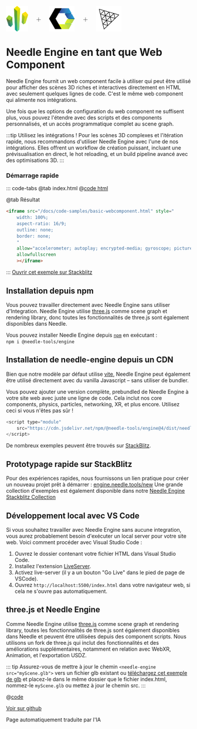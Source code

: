 <br/>

<div class="centered" style="display: flex;
    align-items: center;
    gap: 20px;
    font-size: 2em;
    font-weight: 100;">
    <img src="/logo.png" style="max-height:70px;" title="Needle Logo" alt="Needle Logo"/> +
    <img src="/imgs/logo-webcomponents.png" style="max-height:70px;" title="Logo Web Components" alt="Logo Web Components"/> +
    <img src="/imgs/threejs-logo.webp" style="max-height:70px;" title="three.js Logo" alt="three.js Logo"/>
</div>

# Needle Engine en tant que Web Component

Needle Engine fournit un web component facile à utiliser qui peut être utilisé pour afficher des scènes 3D riches et interactives directement en HTML avec seulement quelques lignes de code. C'est le même web component qui alimente nos intégrations.

Une fois que les options de configuration du web component ne suffisent plus, vous pouvez l'étendre avec des scripts et des components personnalisés, et un accès programmatique complet au scene graph.

:::tip Utilisez les intégrations !
Pour les scènes 3D complexes et l'itération rapide, nous recommandons d'utiliser Needle Engine avec l'une de nos intégrations. Elles offrent un workflow de création puissant, incluant une prévisualisation en direct, le hot reloading, et un build pipeline avancé avec des optimisations 3D.
:::

### Démarrage rapide
::: code-tabs
@tab index.html
@[code html](@code/basic-webcomponent.html)

@tab Résultat
```html
<iframe src="/docs/code-samples/basic-webcomponent.html" style="
    width: 100%;
    aspect-ratio: 16/9;
    outline: none;
    border: none;
    "
    allow="accelerometer; autoplay; encrypted-media; gyroscope; picture-in-picture; xr-spatial-tracking"
    allowfullscreen
    ></iframe>
```
:::
[Ouvrir cet exemple sur Stackblitz](https://stackblitz.com/edit/needle-engine-prebundled?file=index.html)



## Installation depuis npm

Vous pouvez travailler directement avec Needle Engine sans utiliser d'Integration. Needle Engine utilise [three.js](https://threejs.org/) comme scene graph et rendering library, donc toutes les fonctionnalités de three.js sont également disponibles dans Needle.

Vous pouvez installer Needle Engine depuis [`npm`](https://www.npmjs.com/package/@needle-tools/engine) en exécutant :
<br/>
`npm i @needle-tools/engine`

## Installation de needle-engine depuis un CDN

Bien que notre modèle par défaut utilise [vite](https://vitejs.dev), Needle Engine peut également être utilisé directement avec du vanilla Javascript – sans utiliser de bundler.

Vous pouvez ajouter une version complète, prebundled de Needle Engine à votre site web avec juste une ligne de code.
Cela inclut nos core components, physics, particles, networking, XR, et plus encore. Utilisez ceci si vous n'êtes pas sûr !

```js
<script type="module"
    src="https://cdn.jsdelivr.net/npm/@needle-tools/engine@4/dist/needle-engine.min.js">
</script>
```


De nombreux exemples peuvent être trouvés sur [StackBlitz](https://stackblitz.com/@marwie/collections/needle-engine).

## Prototypage rapide sur StackBlitz

Pour des expériences rapides, nous fournissons un lien pratique pour créer un nouveau projet prêt à démarrer : [engine.needle.tools/new](https://engine.needle.tools/new)
Une grande collection d'exemples est également disponible dans notre [Needle Engine Stackblitz Collection](https://stackblitz.com/@marwie/collections/needle-engine)

## Développement local avec VS Code

Si vous souhaitez travailler avec Needle Engine sans aucune integration, vous aurez probablement besoin d'exécuter un local server pour votre site web. Voici comment procéder avec Visual Studio Code :

1. Ouvrez le dossier contenant votre fichier HTML dans Visual Studio Code.
2. Installez l'extension [LiveServer](https://marketplace.visualstudio.com/items?itemName=ritwickdey.LiveServer).
3. Activez live-server (il y a un bouton "Go Live" dans le pied de page de VSCode).
4. Ouvrez ``http://localhost:5500/index.html`` dans votre navigateur web, si cela ne s'ouvre pas automatiquement.


## three.js et Needle Engine

Comme Needle Engine utilise [three.js](https://threejs.org/) comme scene graph et rendering library, toutes les fonctionnalités de three.js sont également disponibles dans Needle et peuvent être utilisées depuis des component scripts. Nous utilisons un fork de three.js qui inclut des fonctionnalités et des améliorations supplémentaires, notamment en relation avec WebXR, Animation, et l'exportation USDZ.


::: tip
Assurez-vous de mettre à jour le chemin ``<needle-engine src="myScene.glb">`` vers un fichier glb existant ou [téléchargez cet exemple de glb](https://github.com/needle-tools/needle-engine-samples/raw/main/vanilla/myScene.glb) et placez-le dans le même dossier que le fichier index.html, nommez-le ``myScene.glb`` ou mettez à jour le chemin src.
:::

@[code](@code/basic-html.html)


[Voir sur github](https://github.com/needle-tools/needle-engine-samples/tree/main/vanilla)

Page automatiquement traduite par l'IA